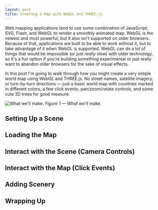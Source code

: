 ```yaml
---
layout: post
title: Creating a Map with WebGL and THREE.js
---
```


Web mapping applications tend to use some combination of JavaScript, SVG, Flash, and WebGL to render a smoothly animated map. WebGL is the newest and most powerful, but it also isn't supported on older browsers. Because of that, applications are built to be able to work without it, but to take advantage of it when WebGL is supported. WebGL can do a lot of things that would be impossible (or just *really* slow) with older technology, so it's a fun option if you're building something experimental or just really want to abandon older browsers for the sake of visual effects.

In this post I'm going to walk through how you might create a very simple world map using WebGL and THREE.js. No street names, satellite imagery, or turn-by-turn directions — just a basic world map with countries marked in different colors, a few click events, pan/zoom/rotate controls, and some cute 3D trees for good measure.

![What we'll make.]()
*Figure 1 — What we'll make.*

## Setting Up a Scene

## Loading the Map

## Interact with the Scene (Camera Controls)

## Interact with the Map (Click Events)

## Adding Scenery

## Wrapping Up
